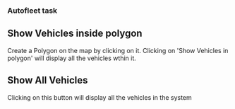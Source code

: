 ### Autofleet task

## Show Vehicles inside polygon
Create a Polygon on the map by clicking on it. 
Clicking on 'Show Vehicles in polygon' will display all the vehicles wthin it.

 ## Show All Vehicles
Clicking on this button will display all the vehicles in the system
